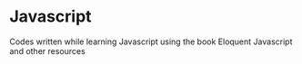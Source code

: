 # Javascript

Codes written while learning Javascript using the book Eloquent Javascript and other resources
